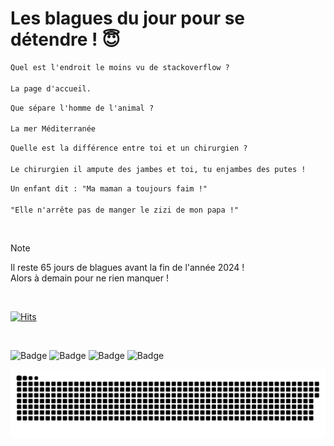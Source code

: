 
<h1>Les blagues du jour pour se détendre ! 😇</h1>

```diff
Quel est l'endroit le moins vu de stackoverflow ?

La page d'accueil.
```

```diff
Que sépare l'homme de l'animal ?

La mer Méditerranée
```

```diff
Quelle est la différence entre toi et un chirurgien ?

Le chirurgien il ampute des jambes et toi, tu enjambes des putes !
```

```diff
Un enfant dit : "Ma maman a toujours faim !"

"Elle n'arrête pas de manger le zizi de mon papa !"
```

<br/>

> [!NOTE]
> Il reste 65 jours de blagues avant la fin de l'année 2024 ! <br/>
> Alors à demain pour ne rien manquer !

<br/>


[![Hits](https://hits.seeyoufarm.com/api/count/incr/badge.svg?url=https%3A%2F%2Fgithub.com%2FClems02%2Fhit-counter&count_bg=%23003E80&title_bg=%235C9FE1&icon=powershell.svg&icon_color=%23FFFFFF&title=Visite&edge_flat=false)](https://hits.seeyoufarm.com)


<br/>


![Badge](https://img.shields.io/badge/Last%20updated%20on-white?style=for-the-badge&logo=clockify)   ![Badge](https://img.shields.io/badge/28/10-white?style=for-the-badge) ![Badge](https://img.shields.io/badge/at-white?style=for-the-badge) ![Badge](https://img.shields.io/badge/03:06-white?style=for-the-badge)


<p align="center">
 <img width="1000" src="assets/github-snake.svg" alt="snake"/>
</p>
